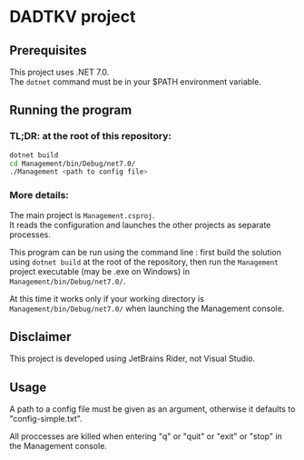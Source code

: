 # DADTKV project

## Prerequisites

This project uses .NET 7.0.  
The `dotnet` command must be in your $PATH environment variable.

## Running the program

### TL;DR: at the root of this repository:
```bash
dotnet build
cd Management/bin/Debug/net7.0/
./Management <path to config file>
```

### More details:

The main project is `Management.csproj`.  
It reads the configuration and launches the other projects as separate processes.

This program can be run using the command line : first build the solution using `dotnet build` at the root of the repository,
then run the `Management` project executable (may be .exe on Windows) in `Management/bin/Debug/net7.0/`.

At this time it works only if your working directory is `Management/bin/Debug/net7.0/` when launching the Management console.

## Disclaimer

This project is developed using JetBrains Rider, not Visual Studio.

## Usage

A path to a config file must be given as an argument, otherwise it defaults to "config-simple.txt".

All proccesses are killed when entering "q" or "quit" or "exit" or "stop" in the Management console.

